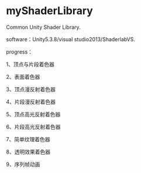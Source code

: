 # myShaderLibrary
Common Unity Shader Library.

software：Unity5.3.8/visual studio2013/ShaderlabVS.

progress：

1、顶点与片段着色器

2、表面着色器

3、顶点漫反射着色器

4、片段漫反射着色器

5、顶点高光反射着色器

6、片段高光反射着色器

7、简单纹理着色器

8、透明效果着色器

9、序列帧动画
